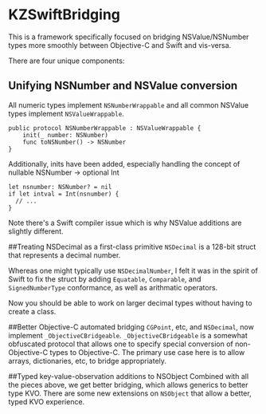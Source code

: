 # KZSwiftBridging

This is a framework specifically focused on bridging NSValue/NSNumber types more smoothly between Objective-C and Swift and vis-versa.

There are four unique components:

## Unifying NSNumber and NSValue conversion
All numeric types implement `NSNumberWrappable` and all common NSValue types implement `NSValueWrappable`.
```
public protocol NSNumberWrappable : NSValueWrappable {
    init(_ number: NSNumber)
    func toNSNumber() -> NSNumber
}
```

Additionally, inits have been added, especially handling the concept of nullable NSNumber -> optional Int
```
let nsnumber: NSNumber? = nil
if let intval = Int(nsnumber) {
  // ...
}
```

Note there's a Swift compiler issue which is why NSValue additions are slightly different.


##Treating NSDecimal as a first-class primitive
`NSDecimal` is a 128-bit struct that represents a decimal number.

Whereas one might typically use `NSDecimalNumber`, I felt it was in the spirit of Swift to fix the struct by adding `Equatable`, `Comparable`, and `SignedNumberType` conformance, as well as arithmatic operators.

Now you should be able to work on larger decimal types without having to create a class.


##Better Objective-C automated bridging
`CGPoint`, etc, and `NSDecimal`, now implement `_ObjectiveCBridgeable`.  `_ObjectiveCBridgeable` is a somewhat obfuscated protocol that allows one to specify special conversion of non-Objective-C types to Objective-C.  The primary use case here is to allow arrays, dictionaries, etc, to bridge appropriately.

##Typed key-value-observation additions to NSObject
Combined with all the pieces above, we get better bridging, which allows generics to better type KVO.  There are some new extensions on `NSObject` that allow a better, typed KVO experience.
